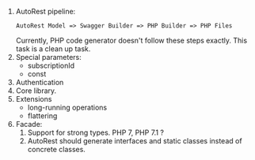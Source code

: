 1. AutoRest pipeline:
   ```
   AutoRest Model => Swagger Builder => PHP Builder => PHP Files
   ```
   Currently, PHP code generator doesn't follow these steps exactly. This task is a clean up task.
1. Special parameters:
   - subscriptionId
   - const
1. Authentication
1. Core library.
1. Extensions
   - long-running operations
   - flattering
1. Facade:
    1. Support for strong types. PHP 7, PHP 7.1 ?
    1. AutoRest should generate interfaces and static classes instead of concrete classes.
